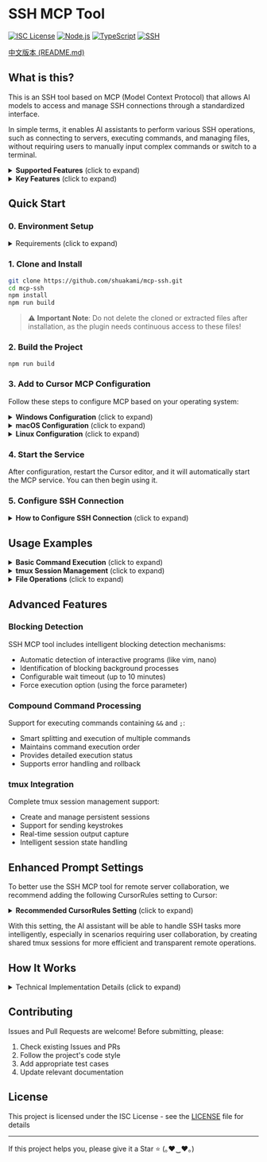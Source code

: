 # SSH MCP Tool

[![ISC License](https://img.shields.io/badge/License-ISC-718096?style=flat-square)](https://opensource.org/licenses/ISC)
[![Node.js](https://img.shields.io/badge/Node.js-18.x-339933?style=flat-square)](https://nodejs.org/)
[![TypeScript](https://img.shields.io/badge/TypeScript-5.x-3178c6?style=flat-square)](https://www.typescriptlang.org/)
[![SSH](https://img.shields.io/badge/SSH-MCP-0078d7?style=flat-square)](https://github.com/shuakami/mcp-ssh)

[中文版本 (README.md)](README.md)

## What is this?

This is an SSH tool based on MCP (Model Context Protocol) that allows AI models to access and manage SSH connections through a standardized interface.

In simple terms, it enables AI assistants to perform various SSH operations, such as connecting to servers, executing commands, and managing files, without requiring users to manually input complex commands or switch to a terminal.

<details>
<summary><b>Supported Features</b> (click to expand)</summary>

- **Connection Management**: Create, get, list, update, and delete SSH connections
- **Command Execution**: Execute single commands, compound commands, and background tasks
- **tmux Session Management**: Create, get, list, send keys, and capture output
- **File Operations**: Upload, download, and view file contents
- **Process Management**: Detect blocking processes, smart waiting, and timeout handling
- **Security Control**: Password/key authentication, timeout control, and error handling
</details>

<details>
<summary><b>Key Features</b> (click to expand)</summary>

Here are some core features of the SSH MCP tool:

- **Smart Command Execution**: Automatically detects and waits for blocking processes to prevent session freezes
- **tmux Integration**: Full support for tmux session management, enabling persistent terminal sessions
- **Compound Command Support**: Intelligent handling of commands containing `&&` and `;`
- **Real-time Feedback**: Command execution status updates in real-time, supporting long-running tasks
- **Error Recovery**: Automatic handling of disconnections, timeouts, and other exceptions
- **Secure and Reliable**: Supports multiple authentication methods and protects sensitive information

Through simple natural language instructions, AI can help you complete all of the above operations without manually writing complex SSH commands or operating in the terminal.
</details>

## Quick Start

### 0. Environment Setup

<details>
<summary>Requirements (click to expand)</summary>

1. **Python 3.11+ (Required)**
   - Visit [Python's website](https://www.python.org/downloads/)
   - Download and install Python 3.11 or higher
   - **Important**: Check "Add Python to PATH" during installation
   - **Restart your computer** after installation to ensure environment variables take effect

2. **Node.js and npm**
   - Visit [Node.js website](https://nodejs.org/)
   - Download and install the LTS (Long Term Support) version
   - Use default options during installation, which will install both Node.js and npm

3. **Git**
   - Visit [Git's website](https://git-scm.com/)
   - Download and install Git
   - Use default options during installation
   
4. **tmux** (Required on remote servers)
   - Install tmux on your remote server
   - For Ubuntu/Debian: `sudo apt-get install tmux`
   - For CentOS/RHEL: `sudo yum install tmux`
</details>

### 1. Clone and Install

```bash
git clone https://github.com/shuakami/mcp-ssh.git
cd mcp-ssh
npm install
npm run build
```
> ⚠️ **Important Note**: Do not delete the cloned or extracted files after installation, as the plugin needs continuous access to these files!

### 2. Build the Project

```bash
npm run build
```

### 3. Add to Cursor MCP Configuration

Follow these steps to configure MCP based on your operating system:

<details>
<summary><b>Windows Configuration</b> (click to expand)</summary>

1. In Cursor, open or create the MCP configuration file: `C:\\Users\\YourUsername\\.cursor\\mcp.json`
   - Note: Replace `YourUsername` with your Windows username

2. Add or modify the configuration as follows:

```json
{
  "mcpServers": {
    "ssh-mcp": {
      "command": "pythonw",
      "args": [
        "C:/Users/YourUsername/mcp-ssh/bridging_ssh_mcp.py"
      ]
    }
  }
}
```

> ⚠️ **Please note**:
> - Replace `YourUsername` with your Windows username
> - Make sure the path correctly points to your cloned or extracted project directory
> - The path should reflect where you actually placed the project files
> - **Do not delete the cloned or extracted folder**, as this will cause MCP to stop working
</details>

<details>
<summary><b>macOS Configuration</b> (click to expand)</summary>

1. In Cursor, open or create the MCP configuration file: `/Users/YourUsername/.cursor/mcp.json`
   - Note: Replace `YourUsername` with your macOS username

2. Add or modify the configuration as follows:

```json
{
  "mcpServers": {
    "ssh-mcp": {
      "command": "python3",
      "args": [
        "/Users/YourUsername/mcp-ssh/bridging_ssh_mcp.py"
      ]
    }
  }
}
```

> ⚠️ **Please note**:
> - Replace `YourUsername` with your macOS username
> - Make sure the path correctly points to your cloned or extracted project directory
> - The path should reflect where you actually placed the project files
> - **Do not delete the cloned or extracted folder**, as this will cause MCP to stop working
</details>

<details>
<summary><b>Linux Configuration</b> (click to expand)</summary>

1. In Cursor, open or create the MCP configuration file: `/home/YourUsername/.cursor/mcp.json`
   - Note: Replace `YourUsername` with your Linux username

2. Add or modify the configuration as follows:

```json
{
  "mcpServers": {
    "ssh-mcp": {
      "command": "python3",
      "args": [
        "/home/YourUsername/mcp-ssh/bridging_ssh_mcp.py"
      ]
    }
  }
}
```

> ⚠️ **Please note**:
> - Replace `YourUsername` with your Linux username
> - Make sure the path correctly points to your cloned or extracted project directory
> - The path should reflect where you actually placed the project files
> - **Do not delete the cloned or extracted folder**, as this will cause MCP to stop working
</details>

### 4. Start the Service

After configuration, restart the Cursor editor, and it will automatically start the MCP service. You can then begin using it.

### 5. Configure SSH Connection

<details>
<summary><b>How to Configure SSH Connection</b> (click to expand)</summary>

1. In the Cursor editor, use the AI assistant to create a new SSH connection:
   ```
   Please help me create a new SSH connection to my server
   ```

2. The AI assistant will guide you to provide the following information:
   - Host address (IP or domain name)
   - Port number (default 22)
   - Username
   - Authentication method (password or key)
   - Other optional configurations (timeout, key path, etc.)

3. After the connection is created, you can test it with:
   ```
   Please help me test the SSH connection we just created
   ```
</details>

## Usage Examples

<details>
<summary><b>Basic Command Execution</b> (click to expand)</summary>

```
Please execute the ls -la command on the server
```

The AI assistant will:
1. Check existing SSH connections
2. Execute the command and return results
3. Format output for better readability
</details>

<details>
<summary><b>tmux Session Management</b> (click to expand)</summary>

```
Please create a new tmux session and run the top command
```

The AI assistant will:
1. Create a new tmux session
2. Execute the top command in the session
3. Return the session ID for future use
</details>

<details>
<summary><b>File Operations</b> (click to expand)</summary>

```
Please help me view the last 100 lines of /var/log/syslog
```

The AI assistant will:
1. Check file permissions
2. Use appropriate commands to read the file
3. Format and return the content
</details>

## Advanced Features

### Blocking Detection

SSH MCP tool includes intelligent blocking detection mechanisms:

- Automatic detection of interactive programs (like vim, nano)
- Identification of blocking background processes
- Configurable wait timeout (up to 10 minutes)
- Force execution option (using the force parameter)

### Compound Command Processing

Support for executing commands containing `&&` and `;`:

- Smart splitting and execution of multiple commands
- Maintains command execution order
- Provides detailed execution status
- Supports error handling and rollback

### tmux Integration

Complete tmux session management support:

- Create and manage persistent sessions
- Support for sending keystrokes
- Real-time session output capture
- Intelligent session state handling

## Enhanced Prompt Settings

To better use the SSH MCP tool for remote server collaboration, we recommend adding the following CursorRules setting to Cursor:

<details>
<summary><b>Recommended CursorRules Setting</b> (click to expand)</summary>

```
When handling SSH tasks that **need or might need user assistance**, create a tmux session (a shareable terminal session) and **directly tell the user** what command they can use to connect to the tmux session to collaborate with you (output this directly, not within MCP). Then begin your task.

**You must perform tasks within tmux. You can use tmux send-keys related commands, and MCP will automatically return the currently running command and the result of the previous command.**

You should check existing tmux windows before making a decision.

**Note: When running commands, you must patiently wait (using sleep commands) for the current command to complete, and not run the next task/command simultaneously/in the background/continuing.**

Unless explicitly requested by the user, you should not create help files, guides, or report files. Especially when the user is asking for your help, you should directly say what you need.
```

</details>

With this setting, the AI assistant will be able to handle SSH tasks more intelligently, especially in scenarios requiring user collaboration, by creating shared tmux sessions for more efficient and transparent remote operations.

## How It Works

<details>
<summary>Technical Implementation Details (click to expand)</summary>

This tool is based on the **MCP (Model Context Protocol)** standard, serving as a bridge between AI models and SSH services. It uses **node-ssh** as the underlying SSH client and **Zod** for request validation and type checking.

Main technical components include:
- **SSH Client**: Responsible for establishing and maintaining SSH connections, supporting password and key authentication
- **tmux Manager**: Handles the creation, management, and interaction with tmux sessions
- **Command Execution System**: Supports execution of single commands, compound commands, and provides blocking detection
- **Process Monitoring**: Real-time detection of process states to prevent session deadlocks
- **File Transfer**: Supports upload and download functionality, handling various file types

Each SSH operation is encapsulated as a standardized MCP tool, receiving structured parameters and returning formatted results. All remote commands are processed to ensure they are presented in a human-readable format, making it easy for AI models to understand command execution results.
</details>

## Contributing

Issues and Pull Requests are welcome! Before submitting, please:

1. Check existing Issues and PRs
2. Follow the project's code style
3. Add appropriate test cases
4. Update relevant documentation

## License

This project is licensed under the ISC License - see the [LICENSE](LICENSE) file for details

---

If this project helps you, please give it a Star ⭐️ (｡♥‿♥｡) 